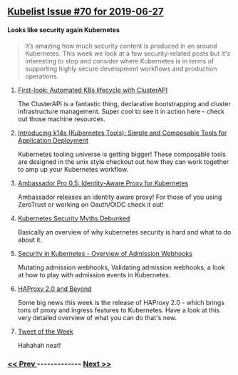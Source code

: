 ## [Kubelist Issue #70 for 2019-06-27](https://kubelist.com/issue/70)

#### Looks like security again Kubernetes

> It’s amazing how much security content is produced in an around Kubernetes. This week we look at a few security-related posts but it&#39;s interesting to stop and consider where Kubernetes is in terms of supporting highly secure development workflows and production operations.

1. [First-look: Automated K8s lifecycle with ClusterAPI](https://blah.cloud/kubernetes/first-look-automated-k8s-lifecycle-with-clusterapi/)

    The ClusterAPI is a fantastic thing, declarative bootstrapping and cluster infrastructure management. Super cool to see it in action here - check out those machine resources.
1. [Introducing k14s (Kubernetes Tools): Simple and Composable Tools for Application Deployment](https://content.pivotal.io/blog/introducing-k14s-kubernetes-tools-simple-and-composable-tools-for-application-deployment)

    Kubernetes tooling universe is getting bigger! These composable tools are designed in the unix style checkout out how they can work together to amp up your Kubernetes workflow.
1. [Ambassador Pro 0.5: Identity-Aware Proxy for Kubernetes](https://blog.getambassador.io/ambassador-pro-0-5-1603ccf96dd6)

    Ambassador releases an identity aware proxy! For those of you using ZeroTrust or working on Oauth/OIDC check it out!
1. [Kubernetes Security Myths Debunked](https://www.tremolosecurity.com/kubernetes-security-myths-debunked/)

    Basically an overview of why kubernetes security is hard and what to do about it.
1. [Security in Kubernetes - Overview of Admission Webhooks](https://codilime.com/security-in-kubernetes-overview-of-admission-webhooks/)

    Mutating admission webhooks, Validating admission webhooks, a look at how to play with admission events in Kubernetes.
1. [HAProxy 2.0 and Beyond](https://www.haproxy.com/blog/haproxy-2-0-and-beyond/)

    Some big news this week is the release of HAProxy 2.0 - which brings tons of proxy and ingress features to Kubernetes. Have a look at this very detailed overview of what you can do that's new.
1. [Tweet of the Week](https://twitter.com/replex_io/status/1143795074750439425)

    Hahahah neat!

### [ << Prev ](kubelist-69.md) ------------- [ Next >> ](kubelist-71.md)